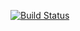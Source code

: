 [![Build
Status](https://travis-ci.org/rjkoepp/TravisCL.svg?branch=master1)](https://travis-ci.org/rjkoepp/TravisCL)
